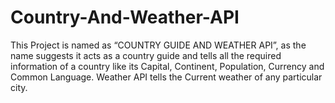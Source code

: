 # Country-And-Weather-API

This Project is named as “COUNTRY GUIDE AND WEATHER API”,
as the name suggests it acts as a country guide and tells all the 
required information of a country like its Capital, Continent, 
Population, Currency and Common Language.
Weather API tells the Current weather of any particular city.
